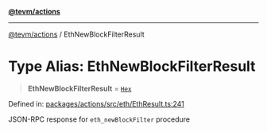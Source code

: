 [**@tevm/actions**](../README.md)

***

[@tevm/actions](../globals.md) / EthNewBlockFilterResult

# Type Alias: EthNewBlockFilterResult

> **EthNewBlockFilterResult** = [`Hex`](Hex.md)

Defined in: [packages/actions/src/eth/EthResult.ts:241](https://github.com/evmts/tevm-monorepo/blob/main/packages/actions/src/eth/EthResult.ts#L241)

JSON-RPC response for `eth_newBlockFilter` procedure
